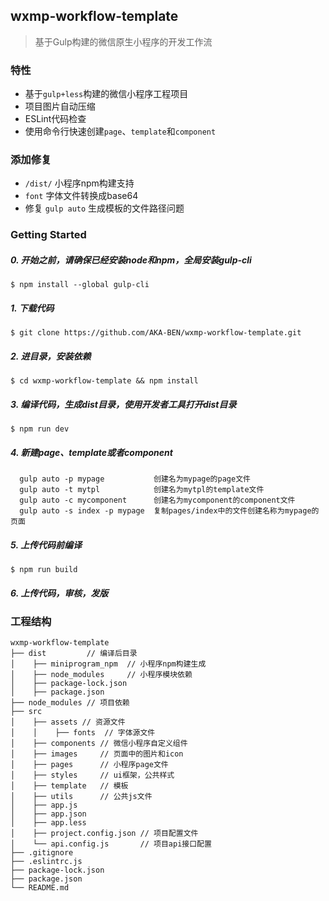 ## wxmp-workflow-template
>基于Gulp构建的微信原生小程序的开发工作流

### 特性

+ 基于`gulp+less`构建的微信小程序工程项目
+ 项目图片自动压缩
+ ESLint代码检查
+ 使用命令行快速创建`page`、`template`和`component`

### 添加修复

+ `/dist/` 小程序npm构建支持
+ `font` 字体文件转换成base64
+ 修复 `gulp auto` 生成模板的文件路径问题

### Getting Started

##### 0. 开始之前，请确保已经安装node和npm，全局安装gulp-cli
```
$ npm install --global gulp-cli
```
##### 1. 下载代码
```
$ git clone https://github.com/AKA-BEN/wxmp-workflow-template.git
```
##### 2. 进目录，安装依赖
```
$ cd wxmp-workflow-template && npm install
```
##### 3. 编译代码，生成dist目录，使用开发者工具打开dist目录
```
$ npm run dev
```
##### 4. 新建page、template或者component
```
  gulp auto -p mypage           创建名为mypage的page文件
  gulp auto -t mytpl            创建名为mytpl的template文件
  gulp auto -c mycomponent      创建名为mycomponent的component文件
  gulp auto -s index -p mypage  复制pages/index中的文件创建名称为mypage的页面
```
##### 5. 上传代码前编译
```
$ npm run build
```
##### 6. 上传代码，审核，发版

### 工程结构
```
wxmp-workflow-template
├── dist         // 编译后目录
│    ├── miniprogram_npm  // 小程序npm构建生成
│    ├── node_modules     // 小程序模块依赖
│    ├── package-lock.json
│    ├── package.json
├── node_modules // 项目依赖
├── src 
│    ├── assets // 资源文件
│    │    ├── fonts  // 字体源文件
│    ├── components // 微信小程序自定义组件
│    ├── images     // 页面中的图片和icon
│    ├── pages      // 小程序page文件
│    ├── styles     // ui框架，公共样式
│    ├── template   // 模板
│    ├── utils      // 公共js文件
│    ├── app.js
│    ├── app.json
│    ├── app.less
│    ├── project.config.json // 项目配置文件
│    └── api.config.js       // 项目api接口配置
├── .gitignore
├── .eslintrc.js
├── package-lock.json
├── package.json
└── README.md

```
